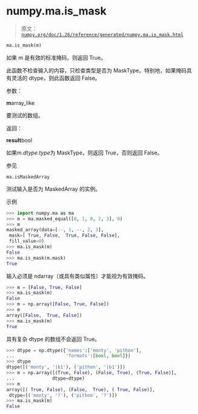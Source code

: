 # numpy.ma.is_mask

> 原文：[`numpy.org/doc/1.26/reference/generated/numpy.ma.is_mask.html`](https://numpy.org/doc/1.26/reference/generated/numpy.ma.is_mask.html)

```py
ma.is_mask(m)
```

如果 m 是有效的标准掩码，则返回 True。

此函数不检查输入的内容，只检查类型是否为 MaskType。特别地，如果掩码具有灵活的 dtype，则此函数返回 False。

参数：

**m**array_like

要测试的数组。

返回：

**result**bool

如果*m.dtype.type*为 MaskType，则返回 True，否则返回 False。

参见

`ma.isMaskedArray`

测试输入是否为 MaskedArray 的实例。

示例

```py
>>> import numpy.ma as ma
>>> m = ma.masked_equal([0, 1, 0, 2, 3], 0)
>>> m
masked_array(data=[--, 1, --, 2, 3],
 mask=[ True, False,  True, False, False],
 fill_value=0)
>>> ma.is_mask(m)
False
>>> ma.is_mask(m.mask)
True 
```

输入必须是 ndarray（或具有类似属性）才能视为有效掩码。

```py
>>> m = [False, True, False]
>>> ma.is_mask(m)
False
>>> m = np.array([False, True, False])
>>> m
array([False,  True, False])
>>> ma.is_mask(m)
True 
```

具有复杂 dtype 的数组不会返回 True。

```py
>>> dtype = np.dtype({'names':['monty', 'pithon'],
...                   'formats':[bool, bool]})
>>> dtype
dtype([('monty', '|b1'), ('pithon', '|b1')])
>>> m = np.array([(True, False), (False, True), (True, False)],
...              dtype=dtype)
>>> m
array([( True, False), (False,  True), ( True, False)],
 dtype=[('monty', '?'), ('pithon', '?')])
>>> ma.is_mask(m)
False 
```
